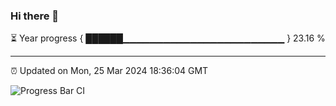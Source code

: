 ### Hi there 👋

⏳ Year progress { ██████▁▁▁▁▁▁▁▁▁▁▁▁▁▁▁▁▁▁▁▁▁▁▁▁ } 23.16 %

---

⏰ Updated on Mon, 25 Mar 2024 18:36:04 GMT

![Progress Bar CI](https://github.com/IshwaranRudhara/GIT-ACTION/workflows/Progress%20Bar%20CI/badge.svg)
